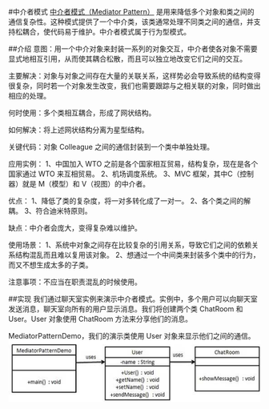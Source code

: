 #中介者模式
[中介者模式（Mediator Pattern）](https://www.runoob.com/design-pattern/mediator-pattern.html) 是用来降低多个对象和类之间的通信复杂性。这种模式提供了一个中介类，该类通常处理不同类之间的通信，并支持松耦合，使代码易于维护。中介者模式属于行为型模式。

##介绍
意图：用一个中介对象来封装一系列的对象交互，中介者使各对象不需要显式地相互引用，从而使其耦合松散，而且可以独立地改变它们之间的交互。

主要解决：对象与对象之间存在大量的关联关系，这样势必会导致系统的结构变得很复杂，同时若一个对象发生改变，我们也需要跟踪与之相关联的对象，同时做出相应的处理。

何时使用：多个类相互耦合，形成了网状结构。

如何解决：将上述网状结构分离为星型结构。

关键代码：对象 Colleague 之间的通信封装到一个类中单独处理。

应用实例： 1、中国加入 WTO 之前是各个国家相互贸易，结构复杂，现在是各个国家通过 WTO 来互相贸易。 2、机场调度系统。 3、MVC 框架，其中C（控制器）就是 M（模型）和 V（视图）的中介者。

优点： 1、降低了类的复杂度，将一对多转化成了一对一。 2、各个类之间的解耦。 3、符合迪米特原则。

缺点：中介者会庞大，变得复杂难以维护。

使用场景： 1、系统中对象之间存在比较复杂的引用关系，导致它们之间的依赖关系结构混乱而且难以复用该对象。 2、想通过一个中间类来封装多个类中的行为，而又不想生成太多的子类。

注意事项：不应当在职责混乱的时候使用。

##实现
我们通过聊天室实例来演示中介者模式。实例中，多个用户可以向聊天室发送消息，聊天室向所有的用户显示消息。我们将创建两个类 ChatRoom 和 User。User 对象使用 ChatRoom 方法来分享他们的消息。

MediatorPatternDemo，我们的演示类使用 User 对象来显示他们之间的通信。
![mediator](images/img.png)